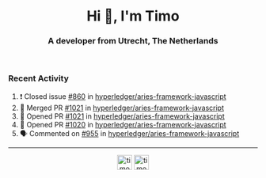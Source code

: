 <h1 align="center">Hi 👋, I'm Timo</h1>
<h3 align="center">A developer from Utrecht, The Netherlands</h3>
<br/>
<!-- https://github.com/rahuldkjain/github-profile-readme-generator --!>

<!--  <p align="left"><img src="https://github-readme-stats.vercel.app/api?username=timoglastra&show_icons=true&count_private=true&" alt="timoglastra" /></p> --!>

<!--
Github language stats
<p align="left"><img src="https://github-readme-stats.vercel.app/api/top-langs/?username=timoglastra&layout=compact" alt="timoglastra" /><p>
-->

<!-- Codestats language stats -->
<!-- <p align="left"><img src="https://codestats-readme.vercel.app/api/top-langs/?username=timoglastra&layout=compact&language_count=12" alt="timoglastra" /><p>    --!>
  
<h3>Recent Activity</h3>

<!--START_SECTION:activity-->
1. ❗️ Closed issue [#860](https://github.com/hyperledger/aries-framework-javascript/issues/860) in [hyperledger/aries-framework-javascript](https://github.com/hyperledger/aries-framework-javascript)
2. 🎉 Merged PR [#1021](https://github.com/hyperledger/aries-framework-javascript/pull/1021) in [hyperledger/aries-framework-javascript](https://github.com/hyperledger/aries-framework-javascript)
3. 💪 Opened PR [#1021](https://github.com/hyperledger/aries-framework-javascript/pull/1021) in [hyperledger/aries-framework-javascript](https://github.com/hyperledger/aries-framework-javascript)
4. 💪 Opened PR [#1020](https://github.com/hyperledger/aries-framework-javascript/pull/1020) in [hyperledger/aries-framework-javascript](https://github.com/hyperledger/aries-framework-javascript)
5. 🗣 Commented on [#955](https://github.com/hyperledger/aries-framework-javascript/issues/955) in [hyperledger/aries-framework-javascript](https://github.com/hyperledger/aries-framework-javascript)
<!--END_SECTION:activity-->

---

<p align="center">
<a href="https://twitter.com/timoglastra" target="blank"><img align="center" src="https://cdn.jsdelivr.net/npm/simple-icons@3.0.1/icons/twitter.svg" alt="timoglastra" height="30" width="30" /></a>
<a href="https://linkedin.com/in/timoglastra" target="blank"><img align="center" src="https://cdn.jsdelivr.net/npm/simple-icons@3.0.1/icons/linkedin.svg" alt="timoglastra" height="30" width="30" /></a>
</p>



